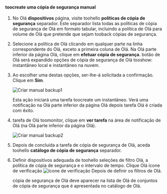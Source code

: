 <!--author=SharS last changed: 9/17/15-->

#### <a name="toocreate-a-manual-backup"></a>toocreate uma cópia de segurança manual
1. No Olá **dispositivos** página, visite toohello **políticas de cópia de segurança** separador. Este separador lista todas as políticas de cópia de segurança de Olá em formato tabular, incluindo a política de Olá para volume de Olá que pretende que sejam tooback cópias de segurança.
2. Selecione a política de Olá clicando em qualquer parte na linha correspondente do Olá, exceto a primeira coluna de Olá. Na Olá parte inferior da página Olá, clique em **efetuar cópia de segurança**. botão de Olá será expandido opções de cópia de segurança de Olá tooshow: instantâneo local e instantâneo na nuvem. 
3. Ao escolher uma destas opções, ser-lhe-á solicitada a confirmação. Clique em **Sim**. 
   
    ![Criar manual backup1](./media/storsimple-create-manual-backup-gov/HCS_CreateManualBackup1-gov-include.png)
   
    Esta ação iniciará uma tarefa toocreate um instantâneo. Verá uma notificação na Olá parte inferior da página Olá depois tarefa Olá é criada com êxito.
4. tarefa de Olá toomonitor, clique em **ver tarefa** na área de notificação de Olá (na Olá parte inferior da página Olá). 
   
    ![Criar manual backup2](./media/storsimple-create-manual-backup-gov/HCS_CreateManualBackup2-gov-include.png)
5. Depois de concluída a tarefa de cópia de segurança de Olá, aceda toohello **catálogo de cópia de segurança** separador.
6. Definir dispositivos adequada de toohello seleções de filtro Olá, a política de cópia de segurança e o intervalo de tempo. Clique Olá ícone de verificação ![ícone de verificação](./media/storsimple-create-manual-backup/HCS_CheckIcon-include.png) Depois de definir os filtros de Olá.
   
   cópia de segurança de Olá deve aparecer na lista de Olá de conjuntos de cópia de segurança que é apresentada no catálogo de Olá.

